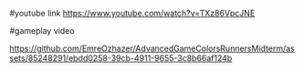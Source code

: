 
#youtube link
https://www.youtube.com/watch?v=TXz86VpcJNE

#gameplay video

https://github.com/EmreOzhazer/AdvancedGameColorsRunnersMidterm/assets/85248291/ebdd0258-39cb-4911-9655-3c8b66af124b

